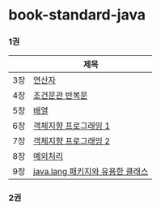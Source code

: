 # book-standard-java

### 1권
||제목|
|--|--|
|3장 | [연산자]() |
|4장 | [조건문관 반복문]() |
|5장 | [배열]() |
|6장 | [객체지향 프로그래밍 1]() |
|7장 | [객체지향 프로그래밍 2]() |
|8장 | [예외처리]() |
|9장 | [java.lang 패키지와 유용한 클래스]() |

### 2권
